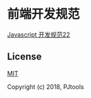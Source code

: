 # 前端开发规范

[Javascript 开发规范22](http://www.baidu.com)

## License
[MIT](http://opensource.org/licenses/MIT)

Copyright (c) 2018, PJtools
